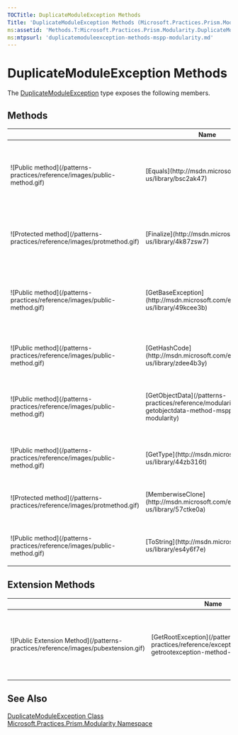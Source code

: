 ```yaml
---
TOCTitle: DuplicateModuleException Methods
Title: 'DuplicateModuleException Methods (Microsoft.Practices.Prism.Modularity)'
ms:assetid: 'Methods.T:Microsoft.Practices.Prism.Modularity.DuplicateModuleException'
ms:mtpsurl: 'duplicatemoduleexception-methods-mspp-modularity.md'
---
```


# DuplicateModuleException Methods

The [DuplicateModuleException](/patterns-practices/reference/duplicatemoduleexception-class-mspp-modularity) type exposes the following members.

## Methods


<table>

<thead>
<tr class="header">
<th> </th>
<th>Name</th>
<th>Description</th>
</tr>
</thead>
<tbody>
<tr class="odd">
<td>![Public method](/patterns-practices/reference/images/public-method.gif)</td>
<td>[Equals](http://msdn.microsoft.com/en-us/library/bsc2ak47)</td>
<td><div class="summary">
Determines whether the specified [Object](http://msdn.microsoft.com/en-us/library/e5kfa45b) is equal to the current [Object](http://msdn.microsoft.com/en-us/library/e5kfa45b).
</div>
(Inherited from [Object](http://msdn.microsoft.com/en-us/library/e5kfa45b).)</td>
</tr>
<tr class="even">
<td>![Protected method](/patterns-practices/reference/images/protmethod.gif)</td>
<td>[Finalize](http://msdn.microsoft.com/en-us/library/4k87zsw7)</td>
<td><div class="summary">
Allows an object to try to free resources and perform other cleanup operations before it is reclaimed by garbage collection.
</div>
(Inherited from [Object](http://msdn.microsoft.com/en-us/library/e5kfa45b).)</td>
</tr>
<tr class="odd">
<td>![Public method](/patterns-practices/reference/images/public-method.gif)</td>
<td>[GetBaseException](http://msdn.microsoft.com/en-us/library/49kcee3b)</td>
<td><div class="summary">
When overridden in a derived class, returns the [Exception](/patterns-practices/reference/ieventsubscription-interface-mspp-pubsubevents) that is the root cause of one or more subsequent exceptions.
</div>
(Inherited from [Exception](/patterns-practices/reference/ieventsubscription-interface-mspp-pubsubevents).)</td>
</tr>
<tr class="even">
<td>![Public method](/patterns-practices/reference/images/public-method.gif)</td>
<td>[GetHashCode](http://msdn.microsoft.com/en-us/library/zdee4b3y)</td>
<td><div class="summary">
Serves as a hash function for a particular type.
</div>
(Inherited from [Object](http://msdn.microsoft.com/en-us/library/e5kfa45b).)</td>
</tr>
<tr class="odd">
<td>![Public method](/patterns-practices/reference/images/public-method.gif)</td>
<td>[GetObjectData](/patterns-practices/reference/modularityexception-getobjectdata-method-mspp-modularity)</td>
<td><div class="summary">
Sets the [SerializationInfo](http://msdn.microsoft.com/en-us/library/a9b6042e) with information about the exception.
</div>
(Inherited from [ModularityException](/patterns-practices/reference/modularityexception-class-mspp-modularity).)</td>
</tr>
<tr class="even">
<td>![Public method](/patterns-practices/reference/images/public-method.gif)</td>
<td>[GetType](http://msdn.microsoft.com/en-us/library/44zb316t)</td>
<td><div class="summary">
Gets the runtime type of the current instance.
</div>
(Inherited from [Exception](/patterns-practices/reference/ieventsubscription-interface-mspp-pubsubevents).)</td>
</tr>
<tr class="odd">
<td>![Protected method](/patterns-practices/reference/images/protmethod.gif)</td>
<td>[MemberwiseClone](http://msdn.microsoft.com/en-us/library/57ctke0a)</td>
<td><div class="summary">
Creates a shallow copy of the current [Object](http://msdn.microsoft.com/en-us/library/e5kfa45b).
</div>
(Inherited from [Object](http://msdn.microsoft.com/en-us/library/e5kfa45b).)</td>
</tr>
<tr class="even">
<td>![Public method](/patterns-practices/reference/images/public-method.gif)</td>
<td>[ToString](http://msdn.microsoft.com/en-us/library/es4y6f7e)</td>
<td><div class="summary">
Creates and returns a string representation of the current exception.
</div>
(Inherited from [Exception](/patterns-practices/reference/ieventsubscription-interface-mspp-pubsubevents).)</td>
</tr>
</tbody>
</table>

## Extension Methods


<table>

<thead>
<tr class="header">
<th> </th>
<th>Name</th>
<th>Description</th>
</tr>
</thead>
<tbody>
<tr class="odd">
<td>![Public Extension Method](/patterns-practices/reference/images/pubextension.gif)</td>
<td>[GetRootException](/patterns-practices/reference/exceptionextensions-getrootexception-method-mspp)</td>
<td><div class="summary">
Looks at all the inner exceptions of the exception parameter to find the most likely root cause of the exception. This works by skipping all registered exception types.
</div>
(Defined by [ExceptionExtensions](/patterns-practices/reference/exceptionextensions-class-mspp).)</td>
</tr>
</tbody>
</table>

## See Also

[DuplicateModuleException Class](/patterns-practices/reference/duplicatemoduleexception-class-mspp-modularity)<br/>
[Microsoft.Practices.Prism.Modularity Namespace](/patterns-practices/reference/mspp-modularity-namespace)<br/>
